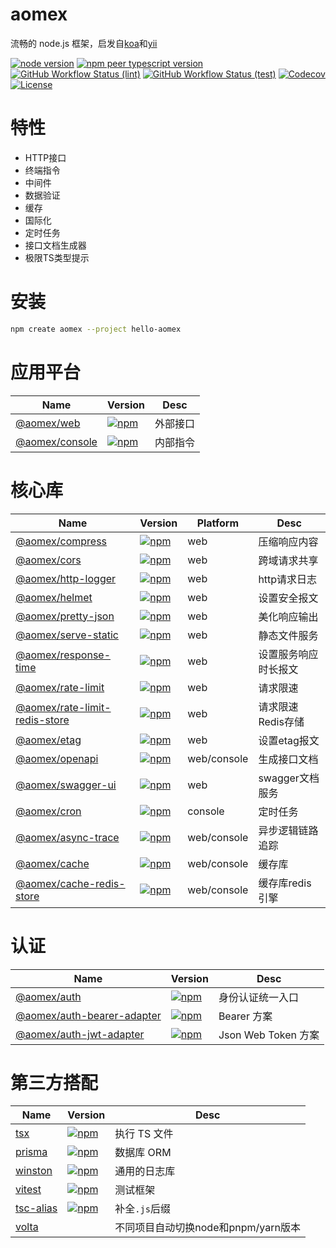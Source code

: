 # aomex

流畅的 node.js 框架，启发自[koa](https://github.com/koajs/koa)和[yii](https://github.com/yiisoft/yii2)

[![node version](https://img.shields.io/node/v/@aomex/core?logo=node.js)](https://nodejs.org)
[![npm peer typescript version](https://img.shields.io/npm/dependency-version/@aomex/core/peer/typescript?logo=typescript)](https://github.com/microsoft/TypeScript)
[![GitHub Workflow Status (lint)](https://img.shields.io/github/actions/workflow/status/aomex/aomex/lint.yml?branch=main&label=lint&logo=eslint)](https://github.com/aomex/aomex/actions/workflows/lint.yml)
[![GitHub Workflow Status (test)](https://img.shields.io/github/actions/workflow/status/aomex/aomex/test.yml?branch=main&label=test&logo=vitest)](https://github.com/aomex/aomex/actions/workflows/test.yml)
[![Codecov](https://img.shields.io/codecov/c/github/aomex/aomex?logo=codecov)](https://codecov.io/gh/aomex/aomex)
[![License](https://img.shields.io/github/license/aomex/aomex?logo=open-source-initiative)](https://github.com/aomex/aomex/blob/main/LICENSE)

# 特性

- HTTP接口
- 终端指令
- 中间件
- 数据验证
- 缓存
- 国际化
- 定时任务
- 接口文档生成器
- 极限TS类型提示

# 安装

```bash
npm create aomex --project hello-aomex
```

# 应用平台

| Name                                 | Version                                                                                             | Desc     |
| ------------------------------------ | --------------------------------------------------------------------------------------------------- | -------- |
| [@aomex/web](./packages/web)         | [![npm](https://img.shields.io/npm/v/@aomex/web)](https://www.npmjs.com/package/@aomex/web)         | 外部接口 |
| [@aomex/console](./packages/console) | [![npm](https://img.shields.io/npm/v/@aomex/console)](https://www.npmjs.com/package/@aomex/console) | 内部指令 |

# 核心库

| Name                                                               | Version                                                                                                                           | Platform    | Desc                 |
| ------------------------------------------------------------------ | --------------------------------------------------------------------------------------------------------------------------------- | ----------- | -------------------- |
| [@aomex/compress](./packages/compress)                             | [![npm](https://img.shields.io/npm/v/@aomex/compress)](https://www.npmjs.com/package/@aomex/compress)                             | web         | 压缩响应内容         |
| [@aomex/cors](./packages/cors)                                     | [![npm](https://img.shields.io/npm/v/@aomex/cors)](https://www.npmjs.com/package/@aomex/cors)                                     | web         | 跨域请求共享         |
| [@aomex/http-logger](./packages/http-logger)                       | [![npm](https://img.shields.io/npm/v/@aomex/http-logger)](https://www.npmjs.com/package/@aomex/http-logger)                       | web         | http请求日志         |
| [@aomex/helmet](./packages/helmet)                                 | [![npm](https://img.shields.io/npm/v/@aomex/helmet)](https://www.npmjs.com/package/@aomex/helmet)                                 | web         | 设置安全报文         |
| [@aomex/pretty-json](./packages/pretty-json)                       | [![npm](https://img.shields.io/npm/v/@aomex/pretty-json)](https://www.npmjs.com/package/@aomex/pretty-json)                       | web         | 美化响应输出         |
| [@aomex/serve-static](./packages/serve-static)                     | [![npm](https://img.shields.io/npm/v/@aomex/serve-static)](https://www.npmjs.com/package/@aomex/serve-static)                     | web         | 静态文件服务         |
| [@aomex/response-time](./packages/response-time)                   | [![npm](https://img.shields.io/npm/v/@aomex/response-time)](https://www.npmjs.com/package/@aomex/response-time)                   | web         | 设置服务响应时长报文 |
| [@aomex/rate-limit](./packages/rate-limit)                         | [![npm](https://img.shields.io/npm/v/@aomex/rate-limit)](https://www.npmjs.com/package/@aomex/rate-limit)                         | web         | 请求限速             |
| [@aomex/rate-limit-redis-store](./packages/rate-limit-redis-store) | [![npm](https://img.shields.io/npm/v/@aomex/rate-limit-redis-store)](https://www.npmjs.com/package/@aomex/rate-limit-redis-store) | web         | 请求限速Redis存储    |
| [@aomex/etag](./packages/etag)                                     | [![npm](https://img.shields.io/npm/v/@aomex/etag)](https://www.npmjs.com/package/@aomex/etag)                                     | web         | 设置etag报文         |
| [@aomex/openapi](./packages/openapi)                               | [![npm](https://img.shields.io/npm/v/@aomex/openapi)](https://www.npmjs.com/package/@aomex/openapi)                               | web/console | 生成接口文档         |
| [@aomex/swagger-ui](./packages/swagger-ui)                         | [![npm](https://img.shields.io/npm/v/@aomex/swagger-ui)](https://www.npmjs.com/package/@aomex/swagger-ui)                         | web         | swagger文档服务      |
| [@aomex/cron](./packages/cron)                                     | [![npm](https://img.shields.io/npm/v/@aomex/cron)](https://www.npmjs.com/package/@aomex/cron)                                     | console     | 定时任务             |
| [@aomex/async-trace](./packages/async-trace)                       | [![npm](https://img.shields.io/npm/v/@aomex/async-trace)](https://www.npmjs.com/package/@aomex/async-trace)                       | web/console | 异步逻辑链路追踪     |
| [@aomex/cache](./packages/cache)                                   | [![npm](https://img.shields.io/npm/v/@aomex/cache)](https://www.npmjs.com/package/@aomex/cache)                                   | web/console | 缓存库               |
| [@aomex/cache-redis-store](./packages/cache-redis-store)           | [![npm](https://img.shields.io/npm/v/@aomex/cache-redis-store)](https://www.npmjs.com/package/@aomex/cache-redis-store)           | web/console | 缓存库redis引擎      |

# 认证

| Name                                                         | Version                                                                                                                     | Desc                |
| ------------------------------------------------------------ | --------------------------------------------------------------------------------------------------------------------------- | ------------------- |
| [@aomex/auth](./packages/auth)                               | [![npm](https://img.shields.io/npm/v/@aomex/auth)](https://www.npmjs.com/package/@aomex/auth)                               | 身份认证统一入口    |
| [@aomex/auth-bearer-adapter](./packages/auth-bearer-adapter) | [![npm](https://img.shields.io/npm/v/@aomex/auth-bearer-adapter)](https://www.npmjs.com/package/@aomex/auth-bearer-adapter) | Bearer 方案         |
| [@aomex/auth-jwt-adapter](./packages/auth-jwt-adapter)       | [![npm](https://img.shields.io/npm/v/@aomex/auth-jwt-adapter)](https://www.npmjs.com/package/@aomex/auth-jwt-adapter)       | Json Web Token 方案 |

# 第三方搭配

| Name                                                 | Version                                                                                   | Desc                                |
| ---------------------------------------------------- | ----------------------------------------------------------------------------------------- | ----------------------------------- |
| [tsx](https://github.com/privatenumber/tsx)          | [![npm](https://img.shields.io/npm/v/tsx)](https://www.npmjs.com/package/tsx)             | 执行 TS 文件                        |
| [prisma](https://github.com/prisma/prisma)           | [![npm](https://img.shields.io/npm/v/prisma)](https://www.npmjs.com/package/prisma)       | 数据库 ORM                          |
| [winston](https://github.com/winstonjs/winston)      | [![npm](https://img.shields.io/npm/v/winston)](https://www.npmjs.com/package/winston)     | 通用的日志库                        |
| [vitest](https://github.com/vitest-dev/vitest)       | [![npm](https://img.shields.io/npm/v/vitest)](https://www.npmjs.com/package/vitest)       | 测试框架                            |
| [tsc-alias](https://github.com/justkey007/tsc-alias) | [![npm](https://img.shields.io/npm/v/tsc-alias)](https://www.npmjs.com/package/tsc-alias) | 补全`.js`后缀                       |
| [volta](https://volta.sh/)                           |                                                                                           | 不同项目自动切换node和pnpm/yarn版本 |
